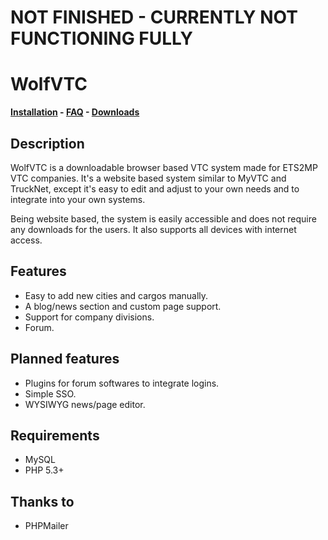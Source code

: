 # NOT FINISHED - CURRENTLY NOT FUNCTIONING FULLY

# WolfVTC
**[Installation](https://github.com/HumaneWolf/WolfVTC/wiki/Installation) - [FAQ](https://github.com/HumaneWolf/WolfVTC/wiki/FAQ) - [Downloads](https://github.com/HumaneWolf/WolfVTC/releases)**

## Description
WolfVTC is a downloadable browser based VTC system made for ETS2MP VTC companies. It's a website based system similar to MyVTC and TruckNet, except it's easy to edit and adjust to your own needs and to integrate into your own systems.

Being website based, the system is easily accessible and does not require any downloads for the users. It also supports all devices with internet access.

## Features
- Easy to add new cities and cargos manually.
- A blog/news section and custom page support.
- Support for company divisions.
- Forum.

## Planned features
- Plugins for forum softwares to integrate logins.
- Simple SSO.
- WYSIWYG news/page editor.

## Requirements
- MySQL
- PHP 5.3+

## Thanks to
- PHPMailer